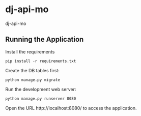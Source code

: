 # dj-api-mo
dj-api-mo

## Running the Application

Install the requirements
```
pip install -r requirements.txt
```
Create the DB tables first:
```
python manage.py migrate
```
Run the development web server:
```
python manage.py runserver 8080
```
Open the URL http://localhost:8080/ to access the application.
